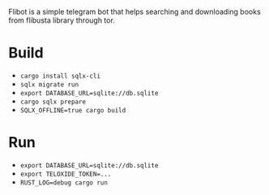 Flibot is a simple telegram bot that helps searching and downloading books from flibusta library through tor.


# Build
- `cargo install sqlx-cli`
- `sqlx migrate run`
- `export DATABASE_URL=sqlite://db.sqlite`
- `cargo sqlx prepare`
- `SQLX_OFFLINE=true cargo build`

# Run
- `export DATABASE_URL=sqlite://db.sqlite`
- `export TELOXIDE_TOKEN=...`
- `RUST_LOG=debug cargo run`

